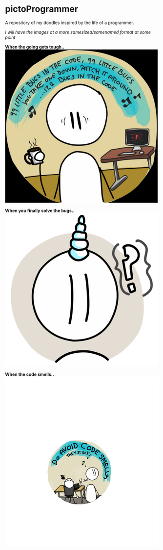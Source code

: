 # pictoProgrammer
A repository of my doodles inspired by the life of a programmer. 

*I will have the images at a more samesized/samenamed format at some point*


**When the going gets tough..**
<img src="./pictoProgrammers/F5xITAdW0AA6tMW.jpeg" width="500px" height="500px" alt="When the going gets tough and you have 99 bugs int he code."/>

**When you finally solve the bugs..**
<img src="./pictoProgrammers/pictoprogrammerUnicorn.png" width="500px" height="500px" alt="The feeling you get when you solve the issue."/>

**When the code smells..**
<img src="./pictoProgrammers/programmers-pictogram_2.png" width="700px"  alt="That smell though.."/>

